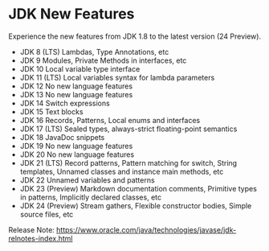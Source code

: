 # JDK New Features
Experience the new features from JDK 1.8 to the latest version (24 Preview).

- JDK 8 (LTS) Lambdas, Type Annotations, etc
- JDK 9 Modules, Private Methods in interfaces, etc
- JDK 10 Local variable type interface
- JDK 11 (LTS) Local variables syntax for lambda parameters
- JDK 12 No new language features
- JDK 13 No new language features
- JDK 14 Switch expressions
- JDK 15 Text blocks
- JDK 16 Records, Patterns, Local enums and interfaces
- JDK 17 (LTS) Sealed types, always-strict floating-point semantics
- JDK 18 JavaDoc snippets
- JDK 19 No new language features
- JDK 20 No new language features
- JDK 21 (LTS) Record patterns, Pattern matching for switch, String templates, Unnamed classes and instance main methods, etc
- JDK 22 Unnamed variables and patterns
- JDK 23 (Preview) Markdown documentation comments, Primitive types in patterns, Implicitly declared classes, etc
- JDK 24 (Preview) Stream gathers, Flexible constructor bodies, Simple source files, etc

Release Note: https://www.oracle.com/java/technologies/javase/jdk-relnotes-index.html